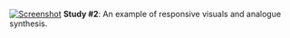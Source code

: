 [![Screenshot](/img/proj-1/1.png)](https://youtu.be/xgzgB8QHOUs)
**Study #2**: An example of responsive visuals and analogue synthesis. 
